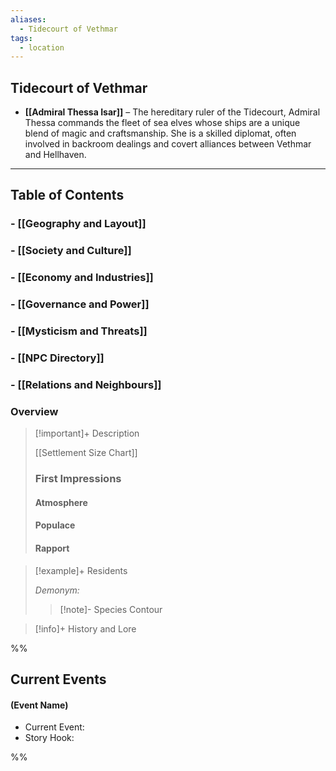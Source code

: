 ```yaml
---
aliases:
  - Tidecourt of Vethmar
tags:
  - location
---
```

## **Tidecourt of Vethmar**

- **[[Admiral Thessa Isar]]** – The hereditary ruler of the Tidecourt, Admiral Thessa commands the fleet of sea elves whose ships are a unique blend of magic and craftsmanship. She is a skilled diplomat, often involved in backroom dealings and covert alliances between Vethmar and Hellhaven.
---

## Table of Contents

### - [[Geography and Layout]]
### - [[Society and Culture]]
### - [[Economy and Industries]]
### - [[Governance and Power]]
### - [[Mysticism and Threats]]
### - [[NPC Directory]]
### - [[Relations and Neighbours]]

### Overview

>[!important]+ Description
>
>[[Settlement Size Chart]]
>
>### First Impressions
>#### Atmosphere
>
>#### Populace
>
>#### Rapport

> [!example]+ Residents
> 
> *Demonym:*
> 
> >[!note]- Species Contour

> [!info]+ History and Lore

%%

<h2>Current Events</h2>

#### **(Event Name)**

- Current Event:
- Story Hook:

%%